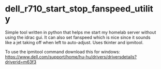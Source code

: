 # dell_r710_start_stop_fanspeed_utility
Simple tool written in python that helps me start my homelab server without using the idrac gui.
It can also set fanspeed which is nice since it sounds like a jet taking off when left to auto-adjust. 
Uses tkinter and ipmitool.

To use the ipmitool command download this for windows:
https://www.dell.com/support/home/hu-hu/drivers/driversdetails?driverid=m63f3
